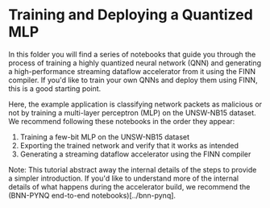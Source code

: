 # Training and Deploying a Quantized MLP

In this folder you will find a series of notebooks that guide you through
the process of training a highly quantized neural network (QNN) and generating
a high-performance streaming dataflow accelerator from it using the FINN
compiler.
If you'd like to train your own QNNs and deploy them using FINN, this is a
good starting point.

Here, the example application is classifying network packets as malicious or
not by training a multi-layer perceptron (MLP) on the UNSW-NB15 dataset.
We recommend following these notebooks in the order they appear:

1. Training a few-bit MLP on the UNSW-NB15 dataset
2. Exporting the trained network and verify that it works as intended
3. Generating a streaming dataflow accelerator using the FINN compiler

Note: This tutorial abstract away the internal details of the steps to provide
a simpler introduction. If you'd like to understand more of the internal
details of what happens during the accelerator build, we recommend the
(BNN-PYNQ end-to-end notebooks)[../bnn-pynq].
